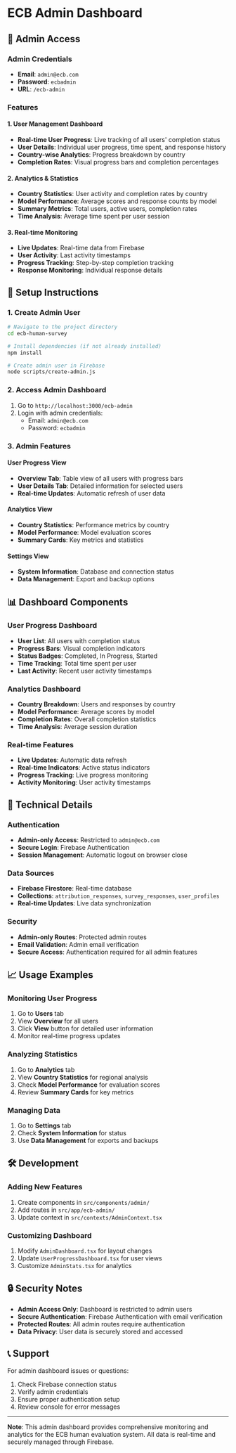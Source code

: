 # ECB Admin Dashboard

## 🔐 Admin Access

### Admin Credentials
- **Email**: `admin@ecb.com`
- **Password**: `ecbadmin`
- **URL**: `/ecb-admin`

### Features

#### 1. **User Management Dashboard**
- **Real-time User Progress**: Live tracking of all users' completion status
- **User Details**: Individual user progress, time spent, and response history
- **Country-wise Analytics**: Progress breakdown by country
- **Completion Rates**: Visual progress bars and completion percentages

#### 2. **Analytics & Statistics**
- **Country Statistics**: User activity and completion rates by country
- **Model Performance**: Average scores and response counts by model
- **Summary Metrics**: Total users, active users, completion rates
- **Time Analysis**: Average time spent per user session

#### 3. **Real-time Monitoring**
- **Live Updates**: Real-time data from Firebase
- **User Activity**: Last activity timestamps
- **Progress Tracking**: Step-by-step completion tracking
- **Response Monitoring**: Individual response details

## 🚀 Setup Instructions

### 1. Create Admin User
```bash
# Navigate to the project directory
cd ecb-human-survey

# Install dependencies (if not already installed)
npm install

# Create admin user in Firebase
node scripts/create-admin.js
```

### 2. Access Admin Dashboard
1. Go to `http://localhost:3000/ecb-admin`
2. Login with admin credentials:
   - Email: `admin@ecb.com`
   - Password: `ecbadmin`

### 3. Admin Features

#### User Progress View
- **Overview Tab**: Table view of all users with progress bars
- **User Details Tab**: Detailed information for selected users
- **Real-time Updates**: Automatic refresh of user data

#### Analytics View
- **Country Statistics**: Performance metrics by country
- **Model Performance**: Model evaluation scores
- **Summary Cards**: Key metrics and statistics

#### Settings View
- **System Information**: Database and connection status
- **Data Management**: Export and backup options

## 📊 Dashboard Components

### User Progress Dashboard
- **User List**: All users with completion status
- **Progress Bars**: Visual completion indicators
- **Status Badges**: Completed, In Progress, Started
- **Time Tracking**: Total time spent per user
- **Last Activity**: Recent user activity timestamps

### Analytics Dashboard
- **Country Breakdown**: Users and responses by country
- **Model Performance**: Average scores by model
- **Completion Rates**: Overall completion statistics
- **Time Analysis**: Average session duration

### Real-time Features
- **Live Updates**: Automatic data refresh
- **Real-time Indicators**: Active status indicators
- **Progress Tracking**: Live progress monitoring
- **Activity Monitoring**: User activity timestamps

## 🔧 Technical Details

### Authentication
- **Admin-only Access**: Restricted to `admin@ecb.com`
- **Secure Login**: Firebase Authentication
- **Session Management**: Automatic logout on browser close

### Data Sources
- **Firebase Firestore**: Real-time database
- **Collections**: `attribution_responses`, `survey_responses`, `user_profiles`
- **Real-time Updates**: Live data synchronization

### Security
- **Admin-only Routes**: Protected admin routes
- **Email Validation**: Admin email verification
- **Secure Access**: Authentication required for all admin features

## 📈 Usage Examples

### Monitoring User Progress
1. Go to **Users** tab
2. View **Overview** for all users
3. Click **View** button for detailed user information
4. Monitor real-time progress updates

### Analyzing Statistics
1. Go to **Analytics** tab
2. View **Country Statistics** for regional analysis
3. Check **Model Performance** for evaluation scores
4. Review **Summary Cards** for key metrics

### Managing Data
1. Go to **Settings** tab
2. Check **System Information** for status
3. Use **Data Management** for exports and backups

## 🛠️ Development

### Adding New Features
1. Create components in `src/components/admin/`
2. Add routes in `src/app/ecb-admin/`
3. Update context in `src/contexts/AdminContext.tsx`

### Customizing Dashboard
1. Modify `AdminDashboard.tsx` for layout changes
2. Update `UserProgressDashboard.tsx` for user views
3. Customize `AdminStats.tsx` for analytics

## 🔒 Security Notes

- **Admin Access Only**: Dashboard is restricted to admin users
- **Secure Authentication**: Firebase Authentication with email verification
- **Protected Routes**: All admin routes require authentication
- **Data Privacy**: User data is securely stored and accessed

## 📞 Support

For admin dashboard issues or questions:
1. Check Firebase connection status
2. Verify admin credentials
3. Ensure proper authentication setup
4. Review console for error messages

---

**Note**: This admin dashboard provides comprehensive monitoring and analytics for the ECB human evaluation system. All data is real-time and securely managed through Firebase.
